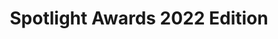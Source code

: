 ---
attached_collection: collections/the-new-york-times.md
attached_link: 
blog_block_cover: https://d1sf55qlb7p6hz.cloudfront.net/rieser-spotlight.jpg
blog_header: 
caption: "The New York Times: Auctioning Off a Dead Mall"
content: >-
  I am excited please to learn that [_Auctioning Off A Dead
  Mall_](https://jesserieser.com/collections/nytimes-metrocenter) for _The New
  York Times_ was shortlisted as a finalist for architectural and interior
  photography in this year’s spotlight awards by [Production
  Paradise](https://www.productionparadise.com/member/los_angeles/jesse-rieser.html).


  This portfolio acts as an intro to the next chapter of [_The Changing
  Landscape of American
  Retail_](https://jesserieser.com/projects/changing-landscape-american-retail).
  How will Covid accelerate the retail apocalypse? When a mall closes, where
  does all of it’s stuff go? I set out to answer these questions at the recently
  shuttered Metrocenter mall in Phoenix, AZ.


  Thank you to the 60+ international
  [judges](https://productionparadise.com/spotlight-awards/judges/?smclient=c0422b69-c55f-412c-b558-9fab4a99ab0b&utm_source=salesmanago&utm_medium=email&utm_campaign=default).
date: 
news_category:
  - awards
theme_color: "#BEE8F6"
title: Spotlight Awards 2022 Edition
seo:
  meta_description: >-
    West Coast Photographer Jesse Rieser's "Auctioning off a Dead Mall" for NY
    Times is a finalist for the Production Paradise Spotlight Awards for
    Architecture  
  meta_title: Photographer Jesse Rieser is a finalist for Spotlight Awards
post_blocks:
  - _bookshop_name: posts/media-row-start
    row_alignment: between
  - _bookshop_name: posts/media-element-static
    caption: 
    image: https://d1sf55qlb7p6hz.cloudfront.net/nyt-ap_blog-3.jpg
    width: '33'
  - _bookshop_name: posts/media-element-static
    caption: 
    image: https://d1sf55qlb7p6hz.cloudfront.net/nyt-ap_blog-4.jpg
    width: '33'
  - _bookshop_name: posts/media-element-static
    caption: 
    image: https://d1sf55qlb7p6hz.cloudfront.net/nyt-ap_blog-24.jpg
    width: '33'
  - _bookshop_name: posts/media-row-static
  - _bookshop_name: posts/media-element-static
    caption: 
    image: https://d1sf55qlb7p6hz.cloudfront.net/nyt-ap_blog-6.jpg
    width: '50'
  - _bookshop_name: posts/media-element-static
    caption: 
    image: https://d1sf55qlb7p6hz.cloudfront.net/nyt-ap_blog-7.jpg
    width: '50'
  - _bookshop_name: posts/media-row-static
  - _bookshop_name: posts/media-element-static
    caption: 
    image: https://d1sf55qlb7p6hz.cloudfront.net/nyt-ap_blog-9.jpg
    width: '50'
  - _bookshop_name: posts/media-element-static
    caption: 
    image: https://d1sf55qlb7p6hz.cloudfront.net/nyt-ap_blog-10.jpg
    width: '50'
  - _bookshop_name: posts/media-row-static
  - _bookshop_name: posts/media-element-static
    caption: 
    image: https://d1sf55qlb7p6hz.cloudfront.net/nyt-ap_blog-14.jpg
    width: '33'
  - _bookshop_name: posts/media-element-static
    caption: 
    image: https://d1sf55qlb7p6hz.cloudfront.net/nyt-ap_blog-16.jpg
    width: '66'
  - _bookshop_name: posts/media-row-static
  - _bookshop_name: posts/media-element-static
    caption: 
    image: https://d1sf55qlb7p6hz.cloudfront.net/nyt-ap_blog-17.jpg
    width: '66'
  - _bookshop_name: posts/media-element-static
    caption: 
    image: https://d1sf55qlb7p6hz.cloudfront.net/nyt-ap_blog-18.jpg
    width: '33'
  - _bookshop_name: posts/media-row-static
  - _bookshop_name: posts/media-element-static
    caption: 
    image: https://d1sf55qlb7p6hz.cloudfront.net/nyt-ap_blog-21.jpg
    width: '50'
  - _bookshop_name: posts/media-element-static
    caption: 
    image: https://d1sf55qlb7p6hz.cloudfront.net/nyt-ap_blog-22.jpg
    width: '50'
  - _bookshop_name: posts/media-row-static
  - _bookshop_name: posts/media-element-static
    caption: 
    image: https://d1sf55qlb7p6hz.cloudfront.net/nyt-ap_blog-25.jpg
    width: '100'
  - _bookshop_name: posts/media-row-end
blog_slider:
  - _bookshop_name: posts/media-element-url
    image: https://d1sf55qlb7p6hz.cloudfront.net/rieser-spotlight.jpg
---